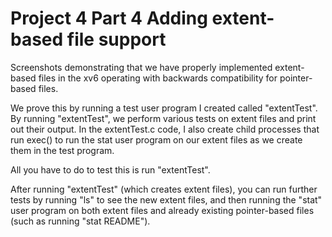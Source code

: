 # Project 4 Part 4 Adding extent-based file support

Screenshots demonstrating that we have properly implemented extent-based files in the xv6 operating with backwards compatibility for pointer-based files. 

We prove this by running a test user program I created called "extentTest". By running "extentTest", we perform various tests on extent files and print out their output.
In the extentTest.c code, I also create child processes that run exec() to run the stat user program on our extent files as we create them in the test program. 

All you have to do to test this is run "extentTest". 

After running "extentTest" (which creates extent files), you can run further tests by running "ls" to see the new extent files, and then running the "stat" user
program on both extent files and already existing pointer-based files (such as running "stat README"). 
